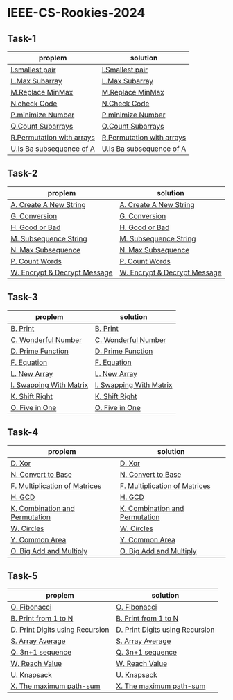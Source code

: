 # IEEE-CS-Rookies-2024 
## Task-1
|   proplem   |  solution  |
|-------------|------------|
|[I.smallest pair](https://codeforces.com/group/MWSDmqGsZm/contest/219774/problem/I)|[I.Smallest pair](https://github.com/Ayakamar/IEEE-CS-Rookies-2024/blob/main/Task-1/smallest_sum.py)|
|[L.Max Subarray](https://codeforces.com/group/MWSDmqGsZm/contest/219774/problem/L) |[L.Max Subarray](https://github.com/Ayakamar/IEEE-CS-Rookies-2024/blob/main/Task-1/max_sub.py)|
|[M.Replace MinMax](https://codeforces.com/group/MWSDmqGsZm/contest/219774/problem/M)|[M.Replace MinMax](https://github.com/Ayakamar/IEEE-CS-Rookies-2024/blob/main/Task-1/replace_Max_min.py)|
|[N.check Code](https://codeforces.com/group/MWSDmqGsZm/contest/219774/problem/N)    |[N.Check Code](https://github.com/Ayakamar/IEEE-CS-Rookies-2024/blob/main/Task-1/chick_code.py)|
|[P.minimize Number](https://codeforces.com/group/MWSDmqGsZm/contest/219774/problem/P)|[P.minimize Number](https://github.com/Ayakamar/IEEE-CS-Rookies-2024/blob/main/Task-1/minimize_Number.py)|
|[Q.Count Subarrays](https://codeforces.com/group/MWSDmqGsZm/contest/219774/problem/Q)|[Q.Count Subarrays](https://github.com/Ayakamar/IEEE-CS-Rookies-2024/blob/main/Task-1/Count_Subarrays.py)|
|[R.Permutation with arrays](https://codeforces.com/group/MWSDmqGsZm/contest/219774/problem/R)|[R.Permutation with arrays](https://github.com/Ayakamar/IEEE-CS-Rookies-2024/blob/main/Task-1/Permutation_with_arrays.py)|
|[U.Is Ba subsequence of A](https://codeforces.com/group/MWSDmqGsZm/contest/219774/problem/U) |[U.Is Ba subsequence of A](https://github.com/Ayakamar/IEEE-CS-Rookies-2024/blob/main/Task-1/Is_B_a_subsequence_of_A.py)|

## Task-2
|      proplem |  solution  |
|--------------|------------|
|[A. Create A New String](https://codeforces.com/group/MWSDmqGsZm/contest/219856/problem/A)|[A. Create A New String](https://github.com/Ayakamar/IEEE-CS-Rookies-2024/blob/main/Task-2/create%20A%20New%20string.py)|
|[G. Conversion](https://codeforces.com/group/MWSDmqGsZm/contest/219856/problem/G)     |[G. Conversion](https://github.com/Ayakamar/IEEE-CS-Rookies-2024/blob/main/Task-2/conversion.py)|
|[H. Good or Bad](https://codeforces.com/group/MWSDmqGsZm/contest/219856/problem/H)|[H. Good or Bad](https://github.com/Ayakamar/IEEE-CS-Rookies-2024/blob/main/Tak-2/gsood%20or%20bad.py)|
|[M. Subsequence String](https://codeforces.com/group/MWSDmqGsZm/contest/219856/problem/M) |[M. Subsequence String](https://github.com/Ayakamar/IEEE-CS-Rookies-2024/blob/main/Task-2/Subsequence%20String.py)|
|[N. Max Subsequence](https://codeforces.com/group/MWSDmqGsZm/contest/219856/problem/N) |[N. Max Subsequence](https://github.com/Ayakamar/IEEE-CS-Rookies-2024/blob/main/Task-2/max_subsequance%20.py)|
|[P. Count Words](https://codeforces.com/group/MWSDmqGsZm/contest/219856/problem/P) |[P. Count Words](https://github.com/Ayakamar/IEEE-CS-Rookies-2024/blob/main/Task-2/count_words.py)|
|[W. Encrypt & Decrypt Message](https://codeforces.com/group/MWSDmqGsZm/contest/219856/problem/W)|[W. Encrypt & Decrypt Message](https://github.com/Ayakamar/IEEE-CS-Rookies-2024/blob/main/Task-2/Encrypt%20%26%20Decrypt%20Message.py)|

## Task-3
|   proplem   |  solution  |
|-------------|------------|
|[B. Print](https://codeforces.com/group/MWSDmqGsZm/contest/223205/problem/B)|[B. Print](https://github.com/Ayakamar/IEEE-CS-Rookies-2024/blob/main/task-3/print.py)|
|[C. Wonderful Number](https://codeforces.com/group/MWSDmqGsZm/contest/223205/problem/C)|[C. Wonderful Number](https://github.com/Ayakamar/IEEE-CS-Rookies-2024/blob/main/task-3/Wonderful%20Number.py)|
|[D. Prime Function](https://codeforces.com/group/MWSDmqGsZm/contest/223205/problem/D) |[D. Prime Function](https://github.com/Ayakamar/IEEE-CS-Rookies-2024/blob/main/task-3/Prime_function.py)|
|[F. Equation](https://codeforces.com/group/MWSDmqGsZm/contest/223205/problem/F) |[F. Equation](https://github.com/Ayakamar/IEEE-CS-Rookies-2024/blob/main/task-3/Equation.py)|
|[L. New Array](https://codeforces.com/group/MWSDmqGsZm/contest/223205/problem/L) |[L. New Array](https://github.com/Ayakamar/IEEE-CS-Rookies-2024/blob/main/task-3/New_Array.py)|
|[I. Swapping With Matrix](https://codeforces.com/group/MWSDmqGsZm/contest/223205/problem/I) |[I. Swapping With Matrix](https://github.com/Ayakamar/IEEE-CS-Rookies-2024/blob/main/task-3/Swapping_Matrix.py)|
|[K. Shift Right](https://codeforces.com/group/MWSDmqGsZm/contest/223205/problem/K) |[K. Shift Right](https://github.com/Ayakamar/IEEE-CS-Rookies-2024/blob/main/task-3/Shift_Right.py)|
|[O. Five in One](https://codeforces.com/group/MWSDmqGsZm/contest/223205/problem/O) |[O. Five in One](https://github.com/Ayakamar/IEEE-CS-Rookies-2024/blob/main/task-3/five_in_one.py)|

## Task-4
|   proplem   |  solution  |
|-------------|------------|
|[D. Xor](https://codeforces.com/group/MWSDmqGsZm/contest/223338/problem/D)|[D. Xor](https://github.com/Ayakamar/IEEE-CS-Rookies-2024/blob/main/Task-4/D-Xor.py)|
|[N. Convert to Base](https://codeforces.com/group/MWSDmqGsZm/contest/223338/problem/N)|[N. Convert to Base](https://github.com/Ayakamar/IEEE-CS-Rookies-2024/blob/main/Task-4/N-convert.py)|
|[F. Multiplication of Matrices](https://codeforces.com/group/MWSDmqGsZm/contest/223338/problem/F) |[F. Multiplication of Matrices](https://github.com/Ayakamar/IEEE-CS-Rookies-2024/blob/main/Task-4/F_Multiplication_of_Matrices.py)|
|[H. GCD](https://codeforces.com/group/MWSDmqGsZm/contest/223338/problem/H) |[H. GCD](https://github.com/Ayakamar/IEEE-CS-Rookies-2024/blob/main/Task-4/GCD_LCD.py)|
|[K. Combination and Permutation](https://codeforces.com/group/MWSDmqGsZm/contest/223338/problem/K)|[K. Combination and Permutation](https://github.com/Ayakamar/IEEE-CS-Rookies-2024/blob/main/Task-4/K_Combination_and_Permutation.py)|
|[W. Circles](https://codeforces.com/group/MWSDmqGsZm/contest/223338/problem/W) |[W. Circles](https://github.com/Ayakamar/IEEE-CS-Rookies-2024/blob/main/Task-4/w-circles.py)|
|[Y. Common Area](https://codeforces.com/group/MWSDmqGsZm/contest/223338/problem/Y)|[Y. Common Area](https://github.com/Ayakamar/IEEE-CS-Rookies-2024/blob/main/Task-4/common_area.py)|
|[O. Big Add and Multiply](https://codeforces.com/group/MWSDmqGsZm/contest/223338/problem/O) |[O. Big Add and Multiply](https://github.com/Ayakamar/IEEE-CS-Rookies-2024/blob/main/Task-4/Big_Add_and_Multiply.py)|

## Task-5
|   proplem   |  solution  |
|-------------|------------|
|[O. Fibonacci](https://codeforces.com/group/MWSDmqGsZm/contest/223339/problem/O)|[O. Fibonacci](https://github.com/Ayakamar/IEEE-CS-Rookies-2024/blob/main/task-5/O_fibonacci.py)|
|[B. Print from 1 to N](https://codeforces.com/group/MWSDmqGsZm/contest/223339/problem/B)|[B. Print from 1 to N](https://github.com/Ayakamar/IEEE-CS-Rookies-2024/blob/main/task-5/B_print_from_1_toN.py)|
|[D. Print Digits using Recursion](https://codeforces.com/group/MWSDmqGsZm/contest/223339/problem/D)|[D. Print Digits using Recursion](https://github.com/Ayakamar/IEEE-CS-Rookies-2024/blob/main/task-5/D_Print_Digits_using_Recursion.py)|
|[S. Array Average](https://codeforces.com/group/MWSDmqGsZm/contest/223339/problem/S) |[S. Array Average](https://github.com/Ayakamar/IEEE-CS-Rookies-2024/blob/main/task-5/S_Array_Average.py)|
|[Q. 3n+1 sequence](https://codeforces.com/group/MWSDmqGsZm/contest/223339/problem/Q) |[Q. 3n+1 sequence](https://github.com/Ayakamar/IEEE-CS-Rookies-2024/blob/main/task-5/Q_3n_%2B_1_sequence.py)|
|[ W. Reach Value](https://codeforces.com/group/MWSDmqGsZm/contest/223339/problem/W)| [ W. Reach Value](https://github.com/Ayakamar/IEEE-CS-Rookies-2024/blob/main/task-5/W_Reach_Value.py)|
|[U. Knapsack](https://codeforces.com/group/MWSDmqGsZm/contest/223339/problem/U)| [U. Knapsack](https://github.com/Ayakamar/IEEE-CS-Rookies-2024/blob/main/task-5/U_Knapsack.py)|
|[X. The maximum path-sum](https://codeforces.com/group/MWSDmqGsZm/contest/223339/problem/X)|[X. The maximum path-sum](https://github.com/Ayakamar/IEEE-CS-Rookies-2024/blob/main/task-5/X_The_maximum_path_sum.py)|
